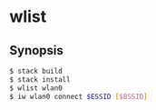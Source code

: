 # wlist

## Synopsis

```bash
$ stack build
$ stack install
$ wlist wlan0
$ iw wlan0 connect $ESSID [$BSSID]
```
